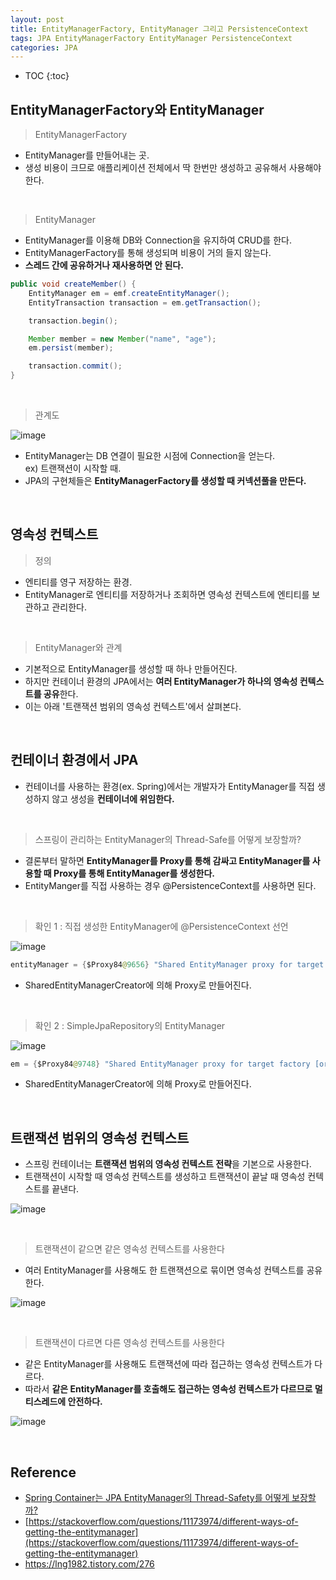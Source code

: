 ```yaml
---
layout: post
title: EntityManagerFactory, EntityManager 그리고 PersistenceContext
tags: JPA EntityManagerFactory EntityManager PersistenceContext
categories: JPA
---
```


* TOC
{:toc}

## EntityManagerFactory와 EntityManager

> EntityManagerFactory

* EntityManager를 만들어내는 곳.
* 생성 비용이 크므로 애플리케이션 전체에서 딱 한번만 생성하고 공유해서 사용해야 한다.

<br>

> EntityManager

* EntityManager를 이용해 DB와 Connection을 유지하여 CRUD를 한다.
* EntityManagerFactory를 통해 생성되며 비용이 거의 들지 않는다.
* **스레드 간에 공유하거나 재사용하면 안 된다.**

```java
public void createMember() {
    EntityManager em = emf.createEntityManager();
    EntityTransaction transaction = em.getTransaction();

    transaction.begin();

    Member member = new Member("name", "age");
    em.persist(member);

    transaction.commit();
}
```

<!--more-->

<br>

> 관계도

![image](https://user-images.githubusercontent.com/25604495/88453279-7ae2e200-cea0-11ea-8049-26258c5aded1.png)
  
* EntityManager는 DB 연결이 필요한 시점에 Connection을 얻는다.<br>
ex) 트랜잭션이 시작할 때.
* JPA의 구현체들은 **EntityManagerFactory를 생성할 때 커넥션풀을 만든다.**

<br>

## 영속성 컨텍스트

> 정의

* 엔티티를 영구 저장하는 환경.
* EntityManager로 엔티티를 저장하거나 조회하면 영속성 컨텍스트에 엔티티를 보관하고 관리한다.

<br>

> EntityManager와 관계

* 기본적으로 EntityManager를 생성할 때 하나 만들어진다.
* 하지만 컨테이너 환경의 JPA에서는 **여러 EntityManager가 하나의 영속성 컨텍스트를 공유**한다.
* 이는 아래 '트랜잭션 범위의 영속성 컨텍스트'에서 살펴본다.

<br>

## 컨테이너 환경에서 JPA
* 컨테이너를 사용하는 환경(ex. Spring)에서는 개발자가 EntityManager를 직접 생성하지 않고 생성을 **컨테이너에 위임한다.**

<br>

> 스프링이 관리하는 EntityManager의 Thread-Safe를 어떻게 보장할까?

* 결론부터 말하면 **EntityManager를 Proxy를 통해 감싸고 EntityManager를 사용할 때 Proxy를 통해 EntityManager를 생성한다.**
* EntityManger를 직접 사용하는 경우 @PersistenceContext를 사용하면 된다.

<br>

> 확인 1 : 직접 생성한 EntityManager에 @PersistenceContext 선언

![image](https://user-images.githubusercontent.com/25604495/88453808-6e14bd00-cea5-11ea-8832-30c8b656c0e3.png)

```java
entityManager = {$Proxy84@9656} "Shared EntityManager proxy for target factory [org.springframework.orm.jpa.LocalContainerEntityManagerFactoryBean@4f356b98]"
```

* SharedEntityManagerCreator에 의해 Proxy로 만들어진다.

<br>

> 확인 2 : SimpleJpaRepository의 EntityManager


![image](https://user-images.githubusercontent.com/25604495/88453865-df547000-cea5-11ea-9789-75009e7df83d.png)  

```java
em = {$Proxy84@9748} "Shared EntityManager proxy for target factory [org.springframework.orm.jpa.LocalContainerEntityManagerFactoryBean@4f356b98]"
```

* SharedEntityManagerCreator에 의해 Proxy로 만들어진다.

<br>


## 트랜잭션 범위의 영속성 컨텍스트
* 스프링 컨테이너는 **트랜잭션 범위의 영속성 컨텍스트 전략**을 기본으로 사용한다.
* 트랜잭션이 시작할 때 영속성 컨텍스트를 생성하고 트랜잭션이 끝날 때 영속성 컨텍스트를 끝낸다.

![image](https://user-images.githubusercontent.com/25604495/88453538-d4e4a700-cea2-11ea-9453-c3448d088a26.png)  

<br>

> 트랜잭션이 같으면 같은 영속성 컨텍스트를 사용한다

* 여러 EntityManager를 사용해도 한 트랜잭션으로 묶이면 영속성 컨텍스트를 공유한다.

![image](https://user-images.githubusercontent.com/25604495/88453641-c8148300-cea3-11ea-91a9-48f6c5e5885a.png)


<br>

> 트랜잭션이 다르면 다른 영속성 컨텍스트를 사용한다

* 같은 EntityManager를 사용해도 트랜잭션에 따라 접근하는 영속성 컨텍스트가 다르다.
* 따라서 **같은 EntityManager를 호출해도 접근하는 영속성 컨텍스트가 다르므로 멀티스레드에 안전하다.**

![image](https://user-images.githubusercontent.com/25604495/88453617-96032100-cea3-11ea-88e4-99411b2408f3.png)

<br>

## Reference
* [Spring Container는 JPA EntityManager의 Thread-Safety를 어떻게 보장할까?](https://medium.com/@SlackBeck/spring-container%EB%8A%94-jpa-entitymanager%EC%9D%98-thread-safety%EB%A5%BC-%EC%96%B4%EB%96%BB%EA%B2%8C-%EB%B3%B4%EC%9E%A5%ED%95%A0%EA%B9%8C-1650473eeb64)
* [https://stackoverflow.com/questions/11173974/different-ways-of-getting-the-entitymanager](https://stackoverflow.com/questions/11173974/different-ways-of-getting-the-entitymanager)
* https://lng1982.tistory.com/276